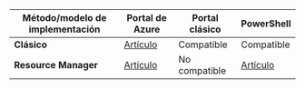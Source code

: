 | **Método/modelo de implementación** | **Portal de Azure** | **Portal clásico** | **PowerShell** |
| --- | --- | --- | --- |
| **Clásico** |[Artículo](../articles/vpn-gateway/vpn-gateway-howto-point-to-site-classic-azure-portal.md) |Compatible |Compatible |
| **Resource Manager** |[Artículo](../articles/vpn-gateway/vpn-gateway-howto-point-to-site-resource-manager-portal.md) |No compatible |[Artículo](../articles/vpn-gateway/vpn-gateway-howto-point-to-site-rm-ps.md) |

